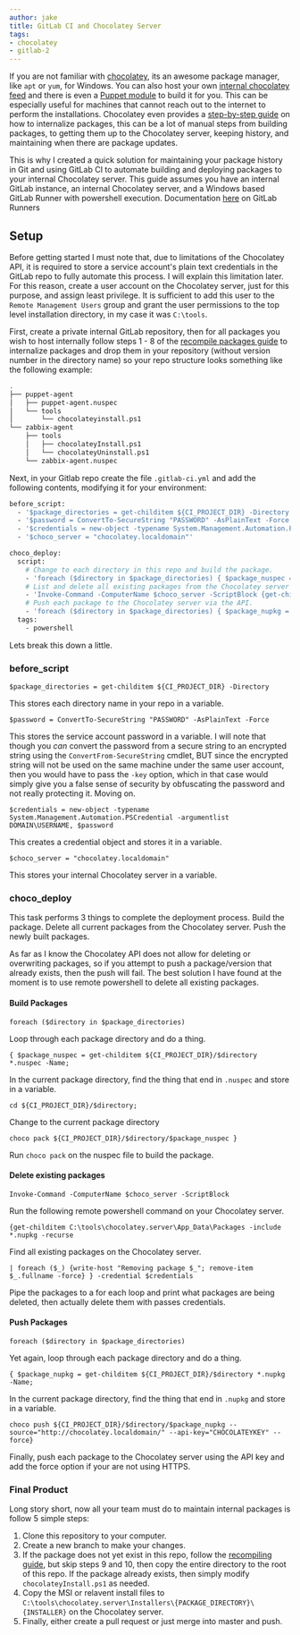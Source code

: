 ```yaml
---
author: jake
title: GitLab CI and Chocolatey Server
tags:
- chocolatey
- gitlab-2
---
```


If you are not familiar with [chocolatey](https://chocolatey.org/), its an awesome package manager, like `apt` or `yum`, for Windows. You can also host your own [internal chocolatey feed](https://github.com/chocolatey/choco/wiki/How-To-Host-Feed) and there is even a [Puppet module](https://forge.puppet.com/chocolatey/chocolatey_server) to build it for you. This can be especially useful for machines that cannot reach out to the internet to perform the installations. Chocolatey even provides a [step-by-step guide](https://chocolatey.org/docs/how-to-recompile-packages) on how to internalize packages, this can be a lot of manual steps from building packages, to getting them up to the Chocolatey server, keeping history, and maintaining when there are package updates.


This is why I created a quick solution for maintaining your package history in Git and using GitLab CI to automate building and deploying packages to your internal Chocolatey server. This guide assumes you have an internal GitLab instance, an internal Chocolatey server, and a Windows based GitLab Runner with powershell execution. Documentation [here](https://docs.gitlab.com/runner/) on GitLab Runners

## Setup

Before getting started I must note that, due to limitations of the Chocolatey API, it is required to store a service account's plain text credentials in the GitLab repo to fully automate this process. I will explain this limitation later. For this reason, create a user account on the Chocolatey server, just for this purpose, and assign least privilege. It is sufficient to add this user to the `Remote Management Users` group and grant the user permissions to the top level installation directory, in my case it was `C:\tools`.

First, create a private internal GitLab repository, then for all packages you wish to host internally follow steps 1 - 8 of the [recompile packages guide](https://chocolatey.org/docs/how-to-recompile-packages) to internalize packages and drop them in your repository (without version number in the directory name) so your repo structure looks something like the following example:

```bash
.
├── puppet-agent
│   ├── puppet-agent.nuspec
│   └── tools
│       └── chocolateyinstall.ps1
└── zabbix-agent
    ├── tools
    │   ├── chocolateyInstall.ps1
    │   └── chocolateyUninstall.ps1
    └── zabbix-agent.nuspec
```

Next, in your Gitlab repo create the file `.gitlab-ci.yml` and add the following contents, modifying it  for your environment:

```bash
before_script:
  - '$package_directories = get-childitem ${CI_PROJECT_DIR} -Directory'
  - '$password = ConvertTo-SecureString "PASSWORD" -AsPlainText -Force'
  - '$credentials = new-object -typename System.Management.Automation.PSCredential -argumentlist DOMAIN\USERNAME, $password'
  - '$choco_server = "chocolatey.localdomain"'

choco_deploy:
  script:
    # Change to each directory in this repo and build the package.
    - 'foreach ($directory in $package_directories) { $package_nuspec = get-childitem ${CI_PROJECT_DIR}/$directory *.nuspec -Name; cd ${CI_PROJECT_DIR}/$directory; choco pack ${CI_PROJECT_DIR}/$directory/$package_nuspec }'
    # List and delete all existing packages from the Chocolatey server via remote powershell.
    - 'Invoke-Command -ComputerName $choco_server -ScriptBlock {get-childitem C:\tools\chocolatey.server\App_Data\Packages -include *.nupkg -recurse | foreach ($_) {write-host "Removing package $_"; remove-item $_.fullname -force} } -credential $credentials'
    # Push each package to the Chocolatey server via the API.
    - 'foreach ($directory in $package_directories) { $package_nupkg = get-childitem ${CI_PROJECT_DIR}/$directory *.nupkg -Name; choco push ${CI_PROJECT_DIR}/$directory/$package_nupkg --source="http://chocolatey.localdomain/" --api-key="CHOCOLATEYKEY" --force}'
  tags:
    - powershell
```

Lets break this down a little.

### before_script

`$package_directories = get-childitem ${CI_PROJECT_DIR} -Directory`

This stores each directory name in your repo in a variable.

`$password = ConvertTo-SecureString "PASSWORD" -AsPlainText -Force`

This stores the service account password in a variable. I will note that though you _can_ convert the password from a secure string to an encrypted string using the `ConvertFrom-SecureString` cmdlet, BUT since the encrypted string will not be used on the same machine under the same user account, then you would have to pass the `-key` option, which in that case would simply give you a false sense of security by obfuscating the password and not really protecting it. Moving on.

`$credentials = new-object -typename System.Management.Automation.PSCredential -argumentlist DOMAIN\USERNAME, $password`

This creates a credential object and stores it in a variable.

`$choco_server = "chocolatey.localdomain"`

This stores your internal Chocolatey server in a variable.

### choco_deploy

This task performs 3 things to complete the deployment process. Build the package. Delete all current packages from the Chocolatey server. Push the newly built packages.

As far as I know the Chocolatey API does not allow for deleting or overwriting packages, so if you attempt to push a package/version that already exists, then the push will fail. The best solution I have found at the moment is to use remote powershell to delete all existing packages.

#### Build Packages

`foreach ($directory in $package_directories)`

Loop through each package directory and do a thing.

`{ $package_nuspec = get-childitem ${CI_PROJECT_DIR}/$directory *.nuspec -Name;`

In the current package directory, find the thing that end in `.nuspec` and store in a variable.

`cd ${CI_PROJECT_DIR}/$directory;`

Change to the current package directory

`choco pack ${CI_PROJECT_DIR}/$directory/$package_nuspec }`

Run `choco pack` on the nuspec file to build the package.


#### Delete existing packages

`Invoke-Command -ComputerName $choco_server -ScriptBlock`

Run the following remote powershell command on your Chocolatey server.

`{get-childitem C:\tools\chocolatey.server\App_Data\Packages -include *.nupkg -recurse`

Find all existing packages on the Chocolatey server.

`| foreach ($_) {write-host "Removing package $_"; remove-item $_.fullname -force} } -credential $credentials`

Pipe the packages to a for each loop and print what packages are being deleted, then actually delete them with passes credentials.

#### Push Packages

`foreach ($directory in $package_directories)`

Yet again, loop through each package directory and do a thing.

`{ $package_nupkg = get-childitem ${CI_PROJECT_DIR}/$directory *.nupkg -Name;`

In the current package directory, find the thing that end in `.nupkg` and store in a variable.

`choco push ${CI_PROJECT_DIR}/$directory/$package_nupkg --source="http://chocolatey.localdomain/" --api-key="CHOCOLATEYKEY" --force}`

Finally, push each package to the Chocolatey server using the API key and add the force option if your are not using HTTPS.


### Final Product

Long story short, now all your team must do to maintain internal packages is follow 5 simple steps:

1. Clone this repository to your computer.
1. Create a new branch to make your changes.
1. If the package does not yet exist in this repo, follow the [recompiling guide](https://github.com/chocolatey/choco/wiki/How-To-Recompile-Packages#how-to-internalizerecompile-an-existing-package-manually), but skip steps 9 and 10, then copy the entire directory to the root of this repo. If the package already exists, then simply modify `chocolateyInstall.ps1` as needed.
1. Copy the MSI or relavent install files to `C:\tools\chocolatey.server\Installers\{PACKAGE_DIRECTORY}\{INSTALLER}` on the Chocolatey server.
1. Finally, either create a pull request or just merge into master and push.
